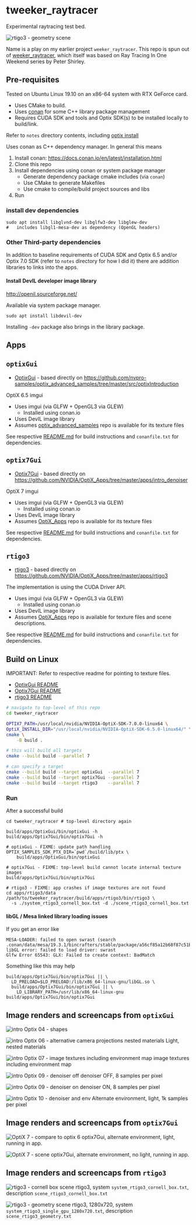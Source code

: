 tweeker_raytracer
=================

Experimental raytracing test bed.

![rtigo3 - geometry scene](assets/img/rtigo3_geometry.png)

Name is a play on my earlier project `weeker_raytracer`. This repo is spun out of [weeker_raytracer](https://github.com/idcrook/weeker_raytracer), which itself was based on Ray Tracing In One Weekend series by Peter Shirley.

Pre-requisites
--------------

Tested on Ubuntu Linux 19.10 on an x86-64 system with RTX GeForce card.

-	Uses CMake to build.
-	Uses [conan](https://conan.io/) for some C++ library package management
-	Requires CUDA SDK and tools and Optix SDK(s) to be installed locally to build/link.

Refer to `notes` directory contents, including [optix install](notes/optix/install.md)

Uses conan as C++ dependency manager. In general this means

1.	Install conan: https://docs.conan.io/en/latest/installation.html
2.	Clone this repo
3.	Install dependencies using conan or system package manager
	-	Generate dependency package cmake includes (via `conan`\)
	-	Use CMake to generate Makefiles
	-	Use cmake to compile/build project sources and libs
4.	Run

### install dev dependencies

```shell
sudo apt install libglvnd-dev libglfw3-dev libglew-dev
#   includes libgl1-mesa-dev as dependency (OpenGL headers)
```

### Other Third-party dependencies

In addition to baseline requirements of CUDA SDK and Optix 6.5 and/or Optix 7.0 SDK (refer to `notes` directory for how I did it) there are addition libraries to links into the apps.

#### Install DevIL developer image library

http://openil.sourceforge.net/

Available via system package manager.

```shell
sudo apt install libdevil-dev
```

Installing `-dev` package also brings in the library package.

Apps
----

`optixGui`
----------

-	[OptixGui](apps/OptixGui) - based directly on https://github.com/nvpro-samples/optix_advanced_samples/tree/master/src/optixIntroduction

OptiX 6.5 imgui

-	Uses imgui (via GLFW + OpenGL3 via GLEW)
	-	Installed using conan.io
-	Uses DevIL image library
-	Assumes [optix_advanced_samples](https://github.com/nvpro-samples/optix_advanced_samples) repo is available for its texture files

See respective [README.md](apps/OptixGui/README.md) for build instructions and `conanfile.txt` for dependencies.

`optix7Gui`
-----------

-	[Optix7Gui](apps/Optix7Gui) - based directly on https://github.com/NVIDIA/OptiX_Apps/tree/master/apps/intro_denoiser

OptiX 7 imgui

-	Uses imgui (via GLFW + OpenGL3 via GLEW)
	-	Installed using conan.io
-	Uses DevIL image library
-	Assumes [OptiX_Apps](https://github.com/NVIDIA/OptiX_Apps) repo is available for its texture files

See respective [README.md](apps/Optix7Gui/README.md) for build instructions and `conanfile.txt` for dependencies.

`rtigo3`
--------

-	[rtigo3](apps/rtigo3) - based directly on https://github.com/NVIDIA/OptiX_Apps/tree/master/apps/rtigo3

The implementation is using the CUDA Driver API.

-	Uses imgui (via GLFW + OpenGL3 via GLEW)
	-	Installed using conan.io
-	Uses DevIL image library
-	Assumes [OptiX_Apps](https://github.com/NVIDIA/OptiX_Apps) repo is available for texture files and scene descriptions.

See respective [README.md](apps/rtigo3/README.md) for build instructions and `conanfile.txt` for dependencies.

Build on Linux
--------------

IMPORTANT: Refer to respective readme for pointing to texture files.

-	[OptixGui README](apps/OptixGui/README.md)
-	[Optix7Gui README](apps/Optix7Gui/README.md)
-	[rtigo3 README](apps/rtigo3/README.md)

```bash
# navigate to top-level of this repo
cd tweeker_raytracer

OPTIX7_PATH=/usr/local/nvidia/NVIDIA-OptiX-SDK-7.0.0-linux64 \
OptiX_INSTALL_DIR="/usr/local/nvidia/NVIDIA-OptiX-SDK-6.5.0-linux64/" \
cmake \
    -B build .

# this will build all targets
cmake --build build --parallel 7

# can specify a target
cmake --build build --target optixGui  --parallel 7
cmake --build build --target optix7Gui --parallel 7
cmake --build build --target rtigo3    --parallel 7

```

### Run

After a successful build

```shell
cd tweeker_raytracer # top-level directory again

build/apps/OptixGui/bin/optixGui -h
build/apps/Optix7Gui/bin/optix7Gui -h

# optixGui - FIXME: update path handling
OPTIX_SAMPLES_SDK_PTX_DIR=`pwd`/build/lib/ptx \
    build/apps/OptixGui/bin/optixGui

# optix7Gui - FIXME: top-level build cannot locate internal texture images
build/apps/Optix7Gui/bin/optix7Gui

# rtigo3 - FIXME: app crashes if image textures are not found
cd apps/rtigo3/data
/path/to/tweeker_raytracer/build/apps/rtigo3/bin/rtigo3 \
  -s ./system_rtigo3_cornell_box.txt -d ./scene_rtigo3_cornell_box.txt
```

#### libGL / Mesa linked library loading issues

If you get an error like

```
MESA-LOADER: failed to open swrast (search .conan/data/mesa/19.3.1/bincrafters/stable/package/a56cf85a12b68f87c51b8bc2331fe996caedb686/lib/dri)
libGL error: failed to load driver: swrast
Glfw Error 65543: GLX: Failed to create context: BadMatch
```

Something like this may help

```
build/apps/Optix7Gui/bin/optix7Gui || \
  LD_PRELOAD=$LD_PRELOAD:/lib/x86_64-linux-gnu/libGL.so \
  build/apps/Optix7Gui/bin/optix7Gui || \
    LD_LIBRARY_PATH=/usr/lib/x86_64-linux-gnu build/apps/Optix7Gui/bin/optix7Gui
```

Image renders and screencaps from `optixGui`
--------------------------------------------

![intro Optix 04 - shapes](assets/img/intro_04.png)

![intro Optix 06 - alternative camera projections nested materials](assets/img/intro_06.png) Light, nested materials

![intro Optix 07 - image textures including environment map](assets/img/intro_07.png) image textures including environment map

![intro Optix 09 - denoiser off](assets/img/intro_09_denoise_off_8pp.png) denoiser OFF, 8 samples per pixel

![intro Optix 09 - denoiser on](assets/img/intro_09_denoise_on_8pp.png) denoiser ON, 8 samples per pixel

![intro Optix 10 - denoiser and env](assets/img/intro_10_altenv_light_1024pp.png) Alternate environment, light, 1k samples per pixel

Image renders and screencaps from `optix7Gui`
---------------------------------------------

![OptiX 7 - compare to optix 6](assets/img/optix7_compare.png) optix7Gui, alternate environment, light, running in app.

![OptiX 7 - scene](assets/img/optix7_running.png) optix7Gui, alternate environment, no light, running in app.

Image renders and screencaps from `rtigo3`
------------------------------------------

![rtigo3 - cornell box scene](assets/img/rtigo3_cornell_box.png) rtigo3, system `system_rtigo3_cornell_box.txt`, description `scene_rtigo3_cornell_box.txt`

![rtigo3 - geometry scene](assets/img/rtigo3_geometry.png) rtigo3, 1280x720, system `system_rtigo3_single_gpu_1280x720.txt`, description `scene_rtigo3_geometry.txt`

